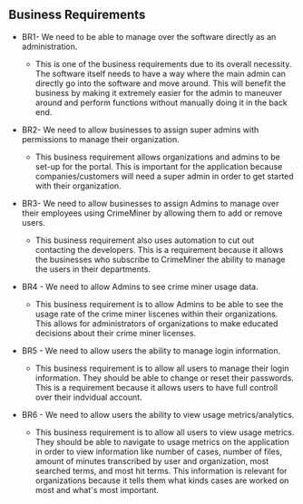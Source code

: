 ## Business Requirements

* BR1- We need to be able to manage over the software directly as an administration. 
  * This is one of the business requirements due to its overall necessity. The software itself needs to have a way where the main admin can directly go into the software and move around. This will benefit the business by making it extremely easier for the admin to maneuver around and perform functions without manually doing it in the back end. 

* BR2- We need to allow businesses to assign super admins with permissions to manage their organization.
  * This business requirement allows organizations and admins to be set-up for the portal. This is important for the application because companies/customers will need a super admin in order to get started with their organization. 

* BR3- We need to allow businesses to assign Admins to manage over their employees using CrimeMiner by allowing them to add or remove users. 
  * This business requirement also uses automation to cut out contacting the developers. This is a requirement because it allows the businesses who subscribe to CrimeMiner the ability to manage the users in their departments.

* BR4 - We need to allow Admins to see crime miner usage data.
  * This business requirement is to allow Admins to be able to see the usage rate of the crime miner liscenes within their organizations. This allows for administrators of organizations to make educated decisions about their crime miner licenses. 

* BR5 - We need to allow users the ability to manage login information.
  * This business requirement is to allow all users to manage their login information. They should be able to change or reset their passwords. This is a requirement because it allows users to have full controll over their indvidual account.

* BR6 - We need to allow users the ability to view usage metrics/analytics.
  * This business requirement is to allow all users to view usage metrics. They should be able to navigate to usage metrics on the application in order to view information like number of cases, number of files, amount of minutes transcribed by user and organization, most searched terms, and most hit terms. This information is relevant for organizations because it tells them what kinds cases are worked on most and what's most important.
